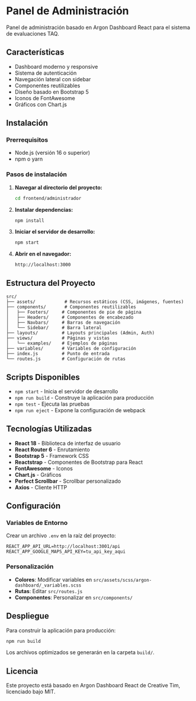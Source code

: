 # Panel de Administración

Panel de administración basado en Argon Dashboard React para el sistema de evaluaciones TAQ.

## Características

- Dashboard moderno y responsive
- Sistema de autenticación
- Navegación lateral con sidebar
- Componentes reutilizables
- Diseño basado en Bootstrap 5
- Iconos de FontAwesome
- Gráficos con Chart.js

## Instalación

### Prerrequisitos

- Node.js (versión 16 o superior)
- npm o yarn

### Pasos de instalación

1. **Navegar al directorio del proyecto:**
   ```bash
   cd frontend/administrador
   ```

2. **Instalar dependencias:**
   ```bash
   npm install
   ```

3. **Iniciar el servidor de desarrollo:**
   ```bash
   npm start
   ```

4. **Abrir en el navegador:**
   ```
   http://localhost:3000
   ```

## Estructura del Proyecto

```
src/
├── assets/           # Recursos estáticos (CSS, imágenes, fuentes)
├── components/       # Componentes reutilizables
│   ├── Footers/     # Componentes de pie de página
│   ├── Headers/     # Componentes de encabezado
│   ├── Navbars/     # Barras de navegación
│   └── Sidebar/     # Barra lateral
├── layouts/         # Layouts principales (Admin, Auth)
├── views/           # Páginas y vistas
│   └── examples/    # Ejemplos de páginas
├── variables/       # Variables de configuración
├── index.js         # Punto de entrada
└── routes.js        # Configuración de rutas
```

## Scripts Disponibles

- `npm start` - Inicia el servidor de desarrollo
- `npm run build` - Construye la aplicación para producción
- `npm test` - Ejecuta las pruebas
- `npm run eject` - Expone la configuración de webpack

## Tecnologías Utilizadas

- **React 18** - Biblioteca de interfaz de usuario
- **React Router 6** - Enrutamiento
- **Bootstrap 5** - Framework CSS
- **Reactstrap** - Componentes de Bootstrap para React
- **FontAwesome** - Iconos
- **Chart.js** - Gráficos
- **Perfect Scrollbar** - Scrollbar personalizado
- **Axios** - Cliente HTTP

## Configuración

### Variables de Entorno

Crear un archivo `.env` en la raíz del proyecto:

```env
REACT_APP_API_URL=http://localhost:3001/api
REACT_APP_GOOGLE_MAPS_API_KEY=tu_api_key_aqui
```

### Personalización

- **Colores**: Modificar variables en `src/assets/scss/argon-dashboard/_variables.scss`
- **Rutas**: Editar `src/routes.js`
- **Componentes**: Personalizar en `src/components/`

## Despliegue

Para construir la aplicación para producción:

```bash
npm run build
```

Los archivos optimizados se generarán en la carpeta `build/`.

## Licencia

Este proyecto está basado en Argon Dashboard React de Creative Tim, licenciado bajo MIT. 